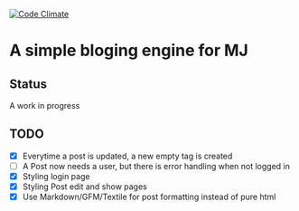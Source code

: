 [![Code Climate](https://codeclimate.com/github/daveharris/mj-blog.png)](https://codeclimate.com/github/daveharris/mj-blog)

# A simple bloging engine for MJ

## Status
A work in progress

## TODO
- [x] Everytime a post is updated, a new empty tag is created
- [ ] A Post now needs a user, but there is error handling when not logged in
- [x] Styling login page
- [x] Styling Post edit and show pages
- [x] Use Markdown/GFM/Textile for post formatting instead of pure html